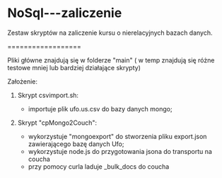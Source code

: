 NoSql---zaliczenie
==================

Zestaw skryptów na zaliczenie kursu o nierelacyjnych bazach danych.


==================

Pliki główne znajdują się w folderze "main" ( w temp znajdują się różne testowe mniej lub bardziej działające skrypty)

Założenie:

1. Skrypt csvimport.sh:
    * importuje plik ufo.us.csv do bazy danych mongo;

2. Skrypt "cpMongo2Couch":
    * wykorzystuje "mongoexport" do stworzenia pliku export.json zawierającego bazę danych Ufo;
    * wykorzystuje node.js do przygotowania jsona do transportu na coucha
    * przy pomocy curla laduje _bulk_docs do coucha


